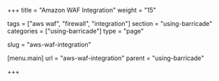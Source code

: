 +++
title = "Amazon WAF Integration"
weight = "15"

tags = ["aws waf", "firewall", "integration"]
section = "using-barricade"
categories = ["using-barricade"]
type = "page"

slug = "aws-waf-integration"

[menu.main]
    url = "aws-waf-integration"
    parent = "using-barricade"

+++

